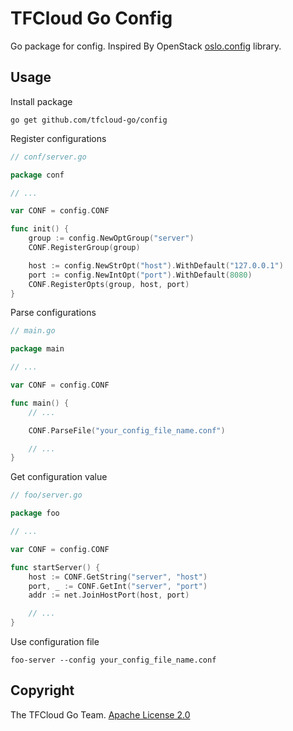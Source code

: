 # TFCloud Go Config

Go package for config. Inspired By OpenStack [oslo.config](https://opendev.org/openstack/oslo.config) library.

## Usage

Install package

```shell
go get github.com/tfcloud-go/config
```

Register configurations

```go
// conf/server.go

package conf

// ...

var CONF = config.CONF

func init() {
	group := config.NewOptGroup("server")
	CONF.RegisterGroup(group)

	host := config.NewStrOpt("host").WithDefault("127.0.0.1")
	port := config.NewIntOpt("port").WithDefault(8080)
	CONF.RegisterOpts(group, host, port)
}
```

Parse configurations

```go
// main.go

package main

// ...

var CONF = config.CONF

func main() {
	// ...

	CONF.ParseFile("your_config_file_name.conf")

	// ...
}

```

Get configuration value

```go
// foo/server.go

package foo

// ...

var CONF = config.CONF

func startServer() {
	host := CONF.GetString("server", "host")
	port, _ := CONF.GetInt("server", "port")
	addr := net.JoinHostPort(host, port)

	// ...
}
```

Use configuration file

```shell
foo-server --config your_config_file_name.conf
```

## Copyright

The TFCloud Go Team. [Apache License 2.0](./LICENSE)
